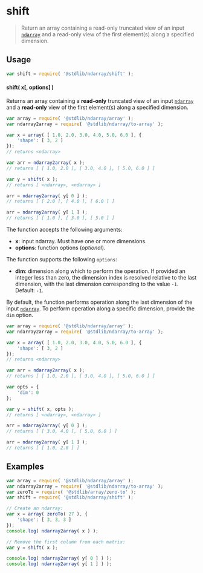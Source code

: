 <!--

@license Apache-2.0

Copyright (c) 2025 The Stdlib Authors.

Licensed under the Apache License, Version 2.0 (the "License");
you may not use this file except in compliance with the License.
You may obtain a copy of the License at

   http://www.apache.org/licenses/LICENSE-2.0

Unless required by applicable law or agreed to in writing, software
distributed under the License is distributed on an "AS IS" BASIS,
WITHOUT WARRANTIES OR CONDITIONS OF ANY KIND, either express or implied.
See the License for the specific language governing permissions and
limitations under the License.

-->

# shift

> Return an array containing a read-only truncated view of an input [`ndarray`][@stdlib/ndarray/ctor] and a read-only view of the first element(s) along a specified dimension.

<!-- Section to include introductory text. Make sure to keep an empty line after the intro `section` element and another before the `/section` close. -->

<section class="intro">

</section>

<!-- /.intro -->

<!-- Package usage documentation. -->

<section class="usage">

## Usage

```javascript
var shift = require( '@stdlib/ndarray/shift' );
```

#### shift( x\[, options] )

Returns an array containing a **read-only** truncated view of an input [`ndarray`][@stdlib/ndarray/ctor] and a **read-only** view of the first element(s) along a specified dimension.

```javascript
var array = require( '@stdlib/ndarray/array' );
var ndarray2array = require( '@stdlib/ndarray/to-array' );

var x = array( [ 1.0, 2.0, 3.0, 4.0, 5.0, 6.0 ], {
    'shape': [ 3, 2 ]
});
// returns <ndarray>

var arr = ndarray2array( x );
// returns [ [ 1.0, 2.0 ], [ 3.0, 4.0 ], [ 5.0, 6.0 ] ]

var y = shift( x );
// returns [ <ndarray>, <ndarray> ]

arr = ndarray2array( y[ 0 ] );
// returns [ [ 2.0 ], [ 4.0 ], [ 6.0 ] ]

arr = ndarray2array( y[ 1 ] );
// returns [ [ 1.0 ], [ 3.0 ], [ 5.0 ] ]
```

The function accepts the following arguments:

-   **x**: input ndarray. Must have one or more dimensions.
-   **options**: function options (_optional_).

The function supports the following `options`:

-   **dim**: dimension along which to perform the operation. If provided an integer less than zero, the dimension index is resolved relative to the last dimension, with the last dimension corresponding to the value `-1`. Default: `-1`.

By default, the function performs operation along the last dimension of the input [`ndarray`][@stdlib/ndarray/ctor]. To perform operation along a specific dimension, provide the `dim` option.

```javascript
var array = require( '@stdlib/ndarray/array' );
var ndarray2array = require( '@stdlib/ndarray/to-array' );

var x = array( [ 1.0, 2.0, 3.0, 4.0, 5.0, 6.0 ], {
    'shape': [ 3, 2 ]
});
// returns <ndarray>

var arr = ndarray2array( x );
// returns [ [ 1.0, 2.0 ], [ 3.0, 4.0 ], [ 5.0, 6.0 ] ]

var opts = {
    'dim': 0
};

var y = shift( x, opts );
// returns [ <ndarray>, <ndarray> ]

arr = ndarray2array( y[ 0 ] );
// returns [ [ 3.0, 4.0 ], [ 5.0, 6.0 ] ]

arr = ndarray2array( y[ 1 ] );
// returns [ [ 1.0, 2.0 ] ]
```

</section>

<!-- /.usage -->

<!-- Package usage notes. Make sure to keep an empty line after the `section` element and another before the `/section` close. -->

<section class="notes">

</section>

<!-- /.notes -->

<!-- Package usage examples. -->

<section class="examples">

## Examples

<!-- eslint no-undef: "error" -->

```javascript
var array = require( '@stdlib/ndarray/array' );
var ndarray2array = require( '@stdlib/ndarray/to-array' );
var zeroTo = require( '@stdlib/array/zero-to' );
var shift = require( '@stdlib/ndarray/shift' );

// Create an ndarray:
var x = array( zeroTo( 27 ), {
    'shape': [ 3, 3, 3 ]
});
console.log( ndarray2array( x ) );

// Remove the first column from each matrix:
var y = shift( x );

console.log( ndarray2array( y[ 0 ] ) );
console.log( ndarray2array( y[ 1 ] ) );
```

</section>

<!-- /.examples -->

<!-- Section to include cited references. If references are included, add a horizontal rule *before* the section. Make sure to keep an empty line after the `section` element and another before the `/section` close. -->

<section class="references">

</section>

<!-- /.references -->

<!-- Section for related `stdlib` packages. Do not manually edit this section, as it is automatically populated. -->

<section class="related">

</section>

<!-- /.related -->

<!-- Section for all links. Make sure to keep an empty line after the `section` element and another before the `/section` close. -->

<section class="links">

[@stdlib/ndarray/ctor]: https://github.com/stdlib-js/ndarray/tree/main/ctor

</section>

<!-- /.links -->
